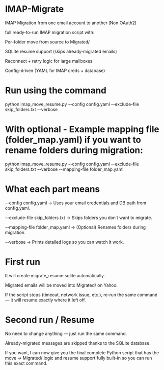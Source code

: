 # IMAP-Migrate
IMAP Migration from one email account to another (Non OAuth2)

full ready-to-run IMAP migration script with:

Per-folder move from source to Migrated/<Folder>

SQLite resume support (skips already-migrated emails)

Reconnect + retry logic for large mailboxes

Config-driven (YAML for IMAP creds + database)

# Run using the command 

python imap_move_resume.py --config config.yaml --exclude-file skip_folders.txt --verbose


# With optional - Example mapping file (folder_map.yaml) if you want to rename folders during migration:

python imap_move_resume.py --config config.yaml --exclude-file skip_folders.txt --verbose --mapping-file folder_map.yaml 

# What each part means
--config config.yaml → Uses your email credentials and DB path from config.yaml.

--exclude-file skip_folders.txt → Skips folders you don’t want to migrate.

--mapping-file folder_map.yaml → (Optional) Renames folders during migration.

--verbose → Prints detailed logs so you can watch it work.

# First run
It will create migrate_resume.sqlite automatically.

Migrated emails will be moved into Migrated/<OriginalFolder> on Yahoo.

If the script stops (timeout, network issue, etc.), re-run the same command —
it will resume exactly where it left off.

#  Second run / Resume
No need to change anything — just run the same command.

Already-migrated messages are skipped thanks to the SQLite database.

If you want, I can now give you the final complete Python script that has the move → Migrated/<Folder> logic and resume support fully built-in so you can run this exact command.

